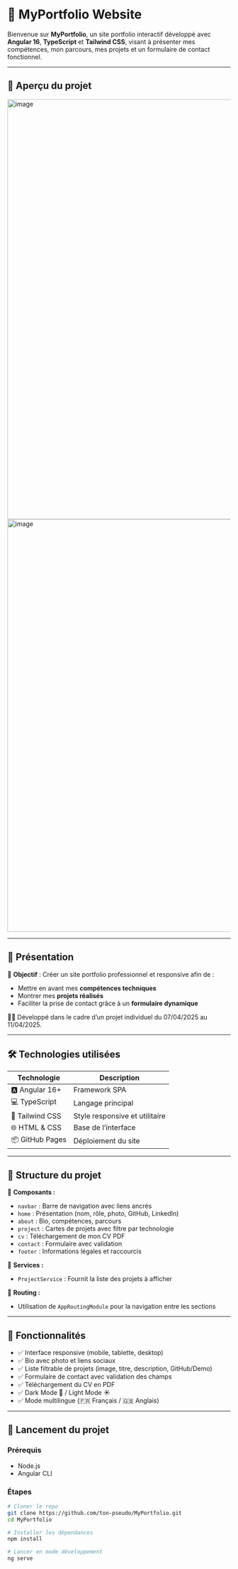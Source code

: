 # 🚀 MyPortfolio Website

Bienvenue sur **MyPortfolio**, un site portfolio interactif développé avec **Angular 16**, **TypeScript** et **Tailwind CSS**, visant à présenter mes compétences, mon parcours, mes projets et un formulaire de contact fonctionnel.

---

## 📸 Aperçu du projet

<img width="945" alt="image" src="https://github.com/user-attachments/assets/42544240-de9d-4a3a-ab45-1beedcd53e57" />
<img width="929" alt="image" src="https://github.com/user-attachments/assets/92a4ac82-3fb4-4388-930c-89925232f447" />


---

## 📌 Présentation

🎯 **Objectif** : Créer un site portfolio professionnel et responsive afin de :
- Mettre en avant mes **compétences techniques**
- Montrer mes **projets réalisés**
- Faciliter la prise de contact grâce à un **formulaire dynamique**

👨‍💻 Développé dans le cadre d’un projet individuel du 07/04/2025 au 11/04/2025.

---

## 🛠️ Technologies utilisées

| Technologie     | Description                        |
|----------------|------------------------------------|
| 🅰️ Angular 16+ | Framework SPA                      |
| 💻 TypeScript   | Langage principal                  |
| 🎨 Tailwind CSS | Style responsive et utilitaire     |
| 🌐 HTML & CSS   | Base de l’interface                |
| 📦 GitHub Pages | Déploiement du site                |

---

## 🧩 Structure du projet

📁 **Composants :**

- `navbar` : Barre de navigation avec liens ancrés
- `home` : Présentation (nom, rôle, photo, GitHub, LinkedIn)
- `about` : Bio, compétences, parcours
- `project` : Cartes de projets avec filtre par technologie
- `cv` : Téléchargement de mon CV PDF
- `contact` : Formulaire avec validation
- `footer` : Informations légales et raccourcis

🔧 **Services :**

- `ProjectService` : Fournit la liste des projets à afficher

📍 **Routing :**

- Utilisation de `AppRoutingModule` pour la navigation entre les sections

---

## 🌟 Fonctionnalités

- ✅ Interface responsive (mobile, tablette, desktop)
- ✅ Bio avec photo et liens sociaux
- ✅ Liste filtrable de projets (image, titre, description, GitHub/Demo)
- ✅ Formulaire de contact avec validation des champs
- ✅ Téléchargement du CV en PDF
- ✅ Dark Mode 🌙 / Light Mode ☀️
- ✅ Mode multilingue (🇫🇷 Français / 🇬🇧 Anglais)

---

## 📲 Lancement du projet

### Prérequis
- Node.js
- Angular CLI

### Étapes

```bash
# Cloner le repo
git clone https://github.com/ton-pseudo/MyPortfolio.git
cd MyPortfolio

# Installer les dépendances
npm install

# Lancer en mode développement
ng serve
